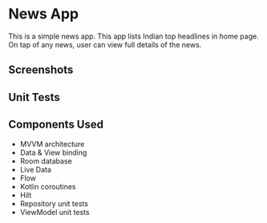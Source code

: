 # News App
This is a simple news app. This app lists Indian top headlines in home page.
On tap of any news, user can view full details of the news.

## Screenshots


## Unit Tests

## Components Used
- MVVM architecture
- Data & View binding
- Room database
- Live Data
- Flow
- Kotlin coroutines
- Hilt
- Repository unit tests
- ViewModel unit tests

